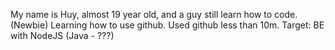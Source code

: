 My name is Huy, almost 19 year old, and a guy still learn how to code. (Newbie)
Learning how to use github. Used github less than 10m.
Target: BE with NodeJS (Java - ???)


<!---
dqhuy2005/dqhuy2005 is a ✨ special ✨ repository because its `README.md` (this file) appears on your GitHub profile.
You can click the Preview link to take a look at your changes.
--->
